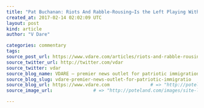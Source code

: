 ```yaml
---
title: "Pat Buchanan: Riots And Rabble-Rousing–Is the Left Playing With Fire Again?" # => "I Made a Pretty Gem - Planet.rb"
created_at: 2017-02-14 02:02:09 UTC
layout: post
kind: article
author: "V Dare"

categories: commentary
tags: 
source_post_url: https://www.vdare.com/articles/riots-and-rabble-rousing-is-the-left-playing-with-fire-again    # => "http://poteland.com/blog/i-made-a-pretty-gem-planet-dot-rb/"
source_twitter_url: http://twitter.com/vdar
source_twitter: vdar
source_blog_name: VDARE – premier news outlet for patriotic immigration reform
source_blog_slug: vdare-premier-news-outlet-for-patriotic-immigratio              # => "this-is-where-i-tell-you-stuff"
source_blog_url: https://www.vdare.com               # => "http://poteland.com/articles"
source_image_url:               # => "http://poteland.com/images/site-logo.png"

---
```



<!--
   &lt;div class=&quot;pf-content&quot;&gt;&lt;p&gt;&lt;img class=&quot;size-full wp-image-107165 alignright&quot; title=&quot;&quot; src=&quot;https://s3-us-west-2.amazonaws.com/vdare-live/wp-content/uploads/2017/02/13204735/watts.jpg&quot; alt=&quot;&quot; width=&quot;225&quot; align=&quot;right&quot;&gt;To those who lived through that era that tore us apart in the ’60s and ’70s, it is starting to look like “deja vu all over again.”&lt;/p&gt;
&lt;p&gt;And as &lt;a href=&quot;https://www.google.ca/search?q=Adlai+Stevenson,&amp;amp;ie=utf-8&amp;amp;oe=utf-8&amp;amp;gws_rd=cr&amp;amp;ei=CV2iWMa7CcmmjwT-loqwBQ#q=Adlai+Stevenson+site:vdare.com&quot;&gt;Adlai Stevenson,&lt;/a&gt; Bobby Kennedy and Hubert Humphrey did then, Democrats today like Chuck Schumer and Nancy Pelosi are pandering to the hell-raisers, hoping to ride their energy to victory.&lt;/p&gt;
&lt;p&gt;Democrats would do well to recall what happened the last time they rode the tiger of social revolution.&lt;/p&gt;
&lt;p&gt;As the riots began in Harlem in 1964 and Watts in 1965, liberals rushed to render moral sanction and to &lt;a href=&quot;http://www.vdare.com/posts/and-the-press-would-go-along-with-it-john-v-lindsay-defined-away-new-yorks-1967-riots&quot;&gt;identify with the rioters.&lt;/a&gt;&lt;/p&gt;
&lt;p&gt;“In the great struggle to advance civil and human rights,” said &lt;a href=&quot;http://www.bartleby.com/73/221.html&quot;&gt;Adlai &lt;/a&gt;at Colby College, “even a jail sentence is no longer a dishonor but a proud achievement. … Perhaps we are destined to see in this law-loving land people running for office … on their prison records.”&lt;/p&gt;
&lt;p&gt;“There is no point in telling Negroes to obey the law,” &lt;a href=&quot;http://www.salon.com/2015/04/29/the_law_is_the_enemy_what_rfk_can_remind_america_about_police_brutality/&quot;&gt;said Bobby; &lt;/a&gt;to the Negro, “the law is the enemy.” Hubert assured us that if he had to live in a slum,&lt;a href=&quot;https://www.firstthings.com/article/1991/11/004-poverty-the-victim-ploy&quot;&gt; “I could lead a mighty good revolt myself.”&lt;/a&gt;&lt;/p&gt;
&lt;p&gt;Thus did liberals tie themselves and their party to what was coming. By 1967, &lt;a href=&quot;http://www.vdare.com/letters/a-northern-reader-asks-if-streets-named-after-confederate-generals-inspire-violence-whats-causing-all-the-crime-on-mlk-boulevard&quot;&gt;Malcolm X &lt;/a&gt;had been assassinated, Stokely Carmichael with his &lt;a href=&quot;http://www.americanrhetoric.com/speeches/stokelycarmichaelblackpower.html&quot;&gt;call &lt;/a&gt;to “Black Power” had replaced John Lewis at SNCC, and H. Rap Brown had a &lt;a href=&quot;https://newafrikan77.wordpress.com/2016/10/04/the-third-world-and-the-ghetto-speech-1967-interview-of-imam-jamil-al-amin-fna-h-rap-brown-in-richmond-va-1989/&quot;&gt;new slogan&lt;/a&gt;: “By any means necessary.”&lt;/p&gt;
&lt;p&gt;&lt;img class=&quot;alignnone size-full&quot; title=&quot;&quot; src=&quot;http://web.archive.org/web/20120315005621im_/http://atdetroit.net/forum/messages/6790/85748.jpg&quot; width=&quot;225&quot; align=&quot;right&quot;&gt;Came then the days-long riots of Newark and&lt;a href=&quot;http://www.vdare.com/posts/american-thinkers-thomas-lifson-explains-the-destruction-of-detroit-without-once-mentioning-ra&quot;&gt; Detroit in 1967 where the 82nd Airborne &lt;/a&gt;was sent in. A hundred cities were &lt;a href=&quot;http://www.chicagotribune.com/news/nationworld/politics/chi-chicagodays-kingriots-story-story.html&quot;&gt;burned and pillaged&lt;/a&gt; following the assassination of Dr. King on April 4, 1968.&lt;/p&gt;
&lt;p&gt;And what happened in our politics?&lt;/p&gt;
&lt;p&gt;The Democratic coalition of FDR was shattered. Gov&lt;a href=&quot;http://www.vdare.com/articles/wapo-compares-senator-sessions-to-george-wallace-he-must-be-doing-something-right&quot;&gt;. George Wallace &lt;/a&gt;rampaged through the Democratic primaries of Wisconsin, Indiana and Maryland in 1964, then ran third party and &lt;a href=&quot;http://www.pbs.org/wgbh/amex/wallace/peopleevents/pande07.html&quot;&gt;carried five Southern states in 1968.&lt;/a&gt;&lt;/p&gt;
&lt;p&gt;His presidency broken by Vietnam and the riots, LBJ decided not to run again. Vice President Humphrey’s chances were ruined by the violent protests at his Chicago convention, which were broken up by the&lt;a href=&quot;http://www.vdare.com/posts/rinse-repeat-the-1960s-police-riot-report-author-a-crook-too&quot;&gt; club-wielding cops&lt;/a&gt; of Democratic Mayor Richard J. Daley.&lt;/p&gt;
&lt;p&gt;&lt;img class=&quot;alignright&quot; title=&quot;&quot; src=&quot;http://ecx.images-amazon.com/images/I/51Kbvv0LuQL._SY344_BO1,204,203,200_.jpg&quot; alt=&quot;&quot; width=&quot;217&quot; height=&quot;346&quot; align=&quot;right&quot;&gt;Race riots in the cities, student riots on campus, and that riot of radicals in Chicago &lt;a href=&quot;http://www.vdare.com/posts/will-the-anti-trump-riots-help-elect-trump-the-way-1968-rioting-helped-elect-nixon&quot;&gt;helped deliver America to Richard Nixon.&lt;/a&gt;&lt;/p&gt;
&lt;p&gt;Came then the huge anti-Nixon, anti-war demonstrations of the fall of 1969, the protests in the spring of 1970 after the Cambodian invasion and the Kent State killings, and the Mayday siege by thousands of anarchists to shut down D.C. in 1971.&lt;/p&gt;&lt;div id=&quot;57966237cc52c74a5e1363c4&quot; class=&quot;vdb_player vdb_57966237cc52c74a5e1363c456bcd17ce4b018167fea5539&quot;&gt;    &lt;/div&gt;
&lt;p&gt;Again and again, Nixon rallied the Silent Majority to stand with him—and against them. Middle America did.&lt;/p&gt;
&lt;p&gt;Hence, what did its association with protesters, radicals and Black Power militants do for the Democratic Party?&lt;/p&gt;
&lt;p&gt;Where LBJ swept 44 states in 1964 and 61 percent of the vote, in 1968 Humphrey won 13 states and 43 percent.&lt;/p&gt;
&lt;p&gt;In 1972, Nixon and Spiro Agnew swept 49 states, routing the champion of the countercultural left, George McGovern.&lt;/p&gt;
&lt;p&gt;And the table had been set for California Governor Ronald Reagan, who defied campus rioters threatening him with violence thusly:&lt;a href=&quot;http://redstatewatcher.com/article.asp?id=10498&quot;&gt; “If it takes a bloodbath, let’s get it over with.”&lt;/a&gt;&lt;/p&gt;
&lt;p&gt;Without the riots and bombings of the ’60s and ’70s, there might have been no Nixonian New Majority and no Reagan Revolution.&lt;/p&gt;
&lt;p&gt;Today, with the &lt;a href=&quot;http://www.vdare.com/articles/it-will-come-to-blood-reflections-on-the-lefts-anti-trump-inauguration-tantrum&quot;&gt;raucous protests against President Trump&lt;/a&gt; and his travel ban, the disruption of Congressional town meetings, the blocking of streets every time a cop is involved in a shooting with a black suspect, and the rising vitriol in our politics, it is beginning to look like the 1960s again.&lt;/p&gt;
&lt;p&gt;There are differences. In bombings, killings, beatings, arrests, arson, injuries and destruction of property, we are nowhere near 1968.&lt;/p&gt;
&lt;p&gt;Still, the intolerant left seems to have melded more broadly and tightly with the Democratic Party of today than half a century ago.&lt;/p&gt;
&lt;p&gt;Where Barry Goldwater joked about sawing off the&lt;a href=&quot;https://www.washingtonpost.com/archive/lifestyle/magazine/1988/08/14/mr-conservatives-gift/34a94fe6-4726-48fc-b5d3-66580fdbf00e/&quot;&gt; East Coast and “letting it drift out into the Atlantic,”&lt;/a&gt; Californians today talk of secession. And much of Middle America would be happy to see them gone.&lt;/p&gt;
&lt;p&gt;Where Nixon was credited with the “cooling of America” in 1972, and Reagan could credibly celebrate “Morning in America” in 1984, any such “return to normalcy” appears the remotest possibility now.&lt;/p&gt;
&lt;p&gt;As with the EU, the cracks in the USA seem far beyond hairline fractures. Many sense the country could come apart. It did once before. And could Southerners and Northerners have detested each other much more than Americans do today?&lt;/p&gt;
&lt;p&gt;Fifty years ago, the anti-Nixon demonstrators wanted out of Vietnam and an end to the draft. By 1972, they had gotten both. The long hot summers were over. The riots stopped.&lt;/p&gt;
&lt;p&gt;But other than despisin&lt;a href=&quot;http://www.vdare.com/articles/last-chance-for-the-deplorables-aka-america&quot;&gt;g Trump and his “deplorables,”&lt;/a&gt; what great cause unites the left today? Even Democrats confess to not knowing Hillary Clinton’s presidential agenda.&lt;/p&gt;
&lt;p&gt;&lt;img class=&quot;alignnone size-full&quot; title=&quot;&quot; src=&quot;https://upload.wikimedia.org/wikipedia/en/thumb/d/da/FireNextTime.JPG/220px-FireNextTime.JPG&quot; width=&quot;220&quot; height=&quot;326&quot; align=&quot;right&quot;&gt;From those days long ago, there returns to mind the couplet from James Baldwin’s&lt;a href=&quot;https://partners.nytimes.com/books/98/03/29/specials/baldwin-fire.html&quot;&gt; famous book,&lt;/a&gt; from which he took his title:&lt;/p&gt;
&lt;p&gt;&lt;em&gt;“God gave Noah the rainbow sign/ No more water, the fire next time.”&lt;/em&gt;&lt;/p&gt;
&lt;p&gt;&lt;span style=&quot;color: #993300;&quot;&gt;&lt;em&gt;&lt;a href=&quot;http://www.amazon.com/The-Greatest-Comeback-Richard-Majority/dp/0553418637/vd0b-20&quot;&gt;&lt;img class=&quot;aligncenter size-medium wp-image-38452&quot; title=&quot;&quot; src=&quot;https://s3-us-west-2.amazonaws.com/vdare-live/wp-content/uploads/2014/07/51-sjuXJb6L1-198x300.jpg&quot; alt=&quot;51-sjuXJb6L[1]&quot; width=&quot;198&quot; height=&quot;300&quot; align=&quot;right&quot;&gt;&lt;/a&gt;&lt;a href=&quot;http://buchanan.org/blog/?page_id=3&quot;&gt;Patrick J. Buchanan&lt;/a&gt; needs no introduction to VDARE.COM readers; his books &lt;/em&gt;&lt;a href=&quot;http://www.amazon.com/gp/redirect.html?ie=UTF8&amp;amp;location=http%3A%2F%2Fwww.amazon.com%2Fgp%2Fproduct%2F0312360037%2F&amp;amp;tag=vd0b-20&amp;amp;linkCode=ur2&amp;amp;camp=1789&amp;amp;creative=9325&quot;&gt;State of Emergency: The Third World Invasion and Conquest of America&lt;/a&gt;&lt;em&gt;, and &lt;/em&gt;&lt;a href=&quot;http://www.amazon.com/Suicide-Superpower-Will-America-Survive/dp/0312579977?_encoding=UTF8&amp;amp;tag=vd0b-20&amp;amp;linkCode=ur2&amp;amp;camp=1789&amp;amp;creative=9325&quot;&gt;Suicide of a Superpower: Will America Survive to 2025?&lt;/a&gt;&lt;em&gt; are available from Amazon.com. &lt;/em&gt;&lt;em&gt;Patrick J. Buchanan is the author of the new book&lt;/em&gt; “&lt;a href=&quot;http://www.amazon.com/The-Greatest-Comeback-Richard-Majority/dp/0553418637/vd0b-20&quot;&gt;The Great&lt;/a&gt;&lt;a href=&quot;http://www.amazon.com/The-Greatest-Comeback-Richard-Majority/dp/0553418637/vd0b-20&quot;&gt;est Comeback: How Richard Nixon Rose From Defeat to Create the New Majority.&lt;/a&gt;“&lt;/span&gt;&lt;/p&gt;
&lt;p&gt; &lt;/p&gt;
&lt;/div&gt;           # => "I’ve been hurting to write this ever since we had the idea of creating a Planet for Cubox..." (Continued)
   vdare-premier-news-outlet-for-patriotic-immigratio              # => "this-is-where-i-tell-you-stuff"
   https://www.vdare.com               # => "http://poteland.com/articles"
                 # => "http://poteland.com/images/site-logo.png"
<div class="pf-content"><p><img class="size-full wp-image-107165 alignright" title="" src="https://s3-us-west-2.amazonaws.com/vdare-live/wp-content/uploads/2017/02/13204735/watts.jpg" alt="" width="225" align="right">To those who lived through that era that tore us apart in the ’60s and ’70s, it is starting to look like “deja vu all over again.”</p>
<p>And as <a href="https://www.google.ca/search?q=Adlai+Stevenson,&amp;ie=utf-8&amp;oe=utf-8&amp;gws_rd=cr&amp;ei=CV2iWMa7CcmmjwT-loqwBQ#q=Adlai+Stevenson+site:vdare.com">Adlai Stevenson,</a> Bobby Kennedy and Hubert Humphrey did then, Democrats today like Chuck Schumer and Nancy Pelosi are pandering to the hell-raisers, hoping to ride their energy to victory.</p>
<p>Democrats would do well to recall what happened the last time they rode the tiger of social revolution.</p>
<p>As the riots began in Harlem in 1964 and Watts in 1965, liberals rushed to render moral sanction and to <a href="http://www.vdare.com/posts/and-the-press-would-go-along-with-it-john-v-lindsay-defined-away-new-yorks-1967-riots">identify with the rioters.</a></p>
<p>“In the great struggle to advance civil and human rights,” said <a href="http://www.bartleby.com/73/221.html">Adlai </a>at Colby College, “even a jail sentence is no longer a dishonor but a proud achievement. … Perhaps we are destined to see in this law-loving land people running for office … on their prison records.”</p>
<p>“There is no point in telling Negroes to obey the law,” <a href="http://www.salon.com/2015/04/29/the_law_is_the_enemy_what_rfk_can_remind_america_about_police_brutality/">said Bobby; </a>to the Negro, “the law is the enemy.” Hubert assured us that if he had to live in a slum,<a href="https://www.firstthings.com/article/1991/11/004-poverty-the-victim-ploy"> “I could lead a mighty good revolt myself.”</a></p>
<p>Thus did liberals tie themselves and their party to what was coming. By 1967, <a href="http://www.vdare.com/letters/a-northern-reader-asks-if-streets-named-after-confederate-generals-inspire-violence-whats-causing-all-the-crime-on-mlk-boulevard">Malcolm X </a>had been assassinated, Stokely Carmichael with his <a href="http://www.americanrhetoric.com/speeches/stokelycarmichaelblackpower.html">call </a>to “Black Power” had replaced John Lewis at SNCC, and H. Rap Brown had a <a href="https://newafrikan77.wordpress.com/2016/10/04/the-third-world-and-the-ghetto-speech-1967-interview-of-imam-jamil-al-amin-fna-h-rap-brown-in-richmond-va-1989/">new slogan</a>: “By any means necessary.”</p>
<p><img class="alignnone size-full" title="" src="http://web.archive.org/web/20120315005621im_/http://atdetroit.net/forum/messages/6790/85748.jpg" width="225" align="right">Came then the days-long riots of Newark and<a href="http://www.vdare.com/posts/american-thinkers-thomas-lifson-explains-the-destruction-of-detroit-without-once-mentioning-ra"> Detroit in 1967 where the 82nd Airborne </a>was sent in. A hundred cities were <a href="http://www.chicagotribune.com/news/nationworld/politics/chi-chicagodays-kingriots-story-story.html">burned and pillaged</a> following the assassination of Dr. King on April 4, 1968.</p>
<p>And what happened in our politics?</p>
<p>The Democratic coalition of FDR was shattered. Gov<a href="http://www.vdare.com/articles/wapo-compares-senator-sessions-to-george-wallace-he-must-be-doing-something-right">. George Wallace </a>rampaged through the Democratic primaries of Wisconsin, Indiana and Maryland in 1964, then ran third party and <a href="http://www.pbs.org/wgbh/amex/wallace/peopleevents/pande07.html">carried five Southern states in 1968.</a></p>
<p>His presidency broken by Vietnam and the riots, LBJ decided not to run again. Vice President Humphrey’s chances were ruined by the violent protests at his Chicago convention, which were broken up by the<a href="http://www.vdare.com/posts/rinse-repeat-the-1960s-police-riot-report-author-a-crook-too"> club-wielding cops</a> of Democratic Mayor Richard J. Daley.</p>
<p><img class="alignright" title="" src="http://ecx.images-amazon.com/images/I/51Kbvv0LuQL._SY344_BO1,204,203,200_.jpg" alt="" width="217" height="346" align="right">Race riots in the cities, student riots on campus, and that riot of radicals in Chicago <a href="http://www.vdare.com/posts/will-the-anti-trump-riots-help-elect-trump-the-way-1968-rioting-helped-elect-nixon">helped deliver America to Richard Nixon.</a></p>
<p>Came then the huge anti-Nixon, anti-war demonstrations of the fall of 1969, the protests in the spring of 1970 after the Cambodian invasion and the Kent State killings, and the Mayday siege by thousands of anarchists to shut down D.C. in 1971.</p><div id="57966237cc52c74a5e1363c4" class="vdb_player vdb_57966237cc52c74a5e1363c456bcd17ce4b018167fea5539">    </div>
<p>Again and again, Nixon rallied the Silent Majority to stand with him—and against them. Middle America did.</p>
<p>Hence, what did its association with protesters, radicals and Black Power militants do for the Democratic Party?</p>
<p>Where LBJ swept 44 states in 1964 and 61 percent of the vote, in 1968 Humphrey won 13 states and 43 percent.</p>
<p>In 1972, Nixon and Spiro Agnew swept 49 states, routing the champion of the countercultural left, George McGovern.</p>
<p>And the table had been set for California Governor Ronald Reagan, who defied campus rioters threatening him with violence thusly:<a href="http://redstatewatcher.com/article.asp?id=10498"> “If it takes a bloodbath, let’s get it over with.”</a></p>
<p>Without the riots and bombings of the ’60s and ’70s, there might have been no Nixonian New Majority and no Reagan Revolution.</p>
<p>Today, with the <a href="http://www.vdare.com/articles/it-will-come-to-blood-reflections-on-the-lefts-anti-trump-inauguration-tantrum">raucous protests against President Trump</a> and his travel ban, the disruption of Congressional town meetings, the blocking of streets every time a cop is involved in a shooting with a black suspect, and the rising vitriol in our politics, it is beginning to look like the 1960s again.</p>
<p>There are differences. In bombings, killings, beatings, arrests, arson, injuries and destruction of property, we are nowhere near 1968.</p>
<p>Still, the intolerant left seems to have melded more broadly and tightly with the Democratic Party of today than half a century ago.</p>
<p>Where Barry Goldwater joked about sawing off the<a href="https://www.washingtonpost.com/archive/lifestyle/magazine/1988/08/14/mr-conservatives-gift/34a94fe6-4726-48fc-b5d3-66580fdbf00e/"> East Coast and “letting it drift out into the Atlantic,”</a> Californians today talk of secession. And much of Middle America would be happy to see them gone.</p>
<p>Where Nixon was credited with the “cooling of America” in 1972, and Reagan could credibly celebrate “Morning in America” in 1984, any such “return to normalcy” appears the remotest possibility now.</p>
<p>As with the EU, the cracks in the USA seem far beyond hairline fractures. Many sense the country could come apart. It did once before. And could Southerners and Northerners have detested each other much more than Americans do today?</p>
<p>Fifty years ago, the anti-Nixon demonstrators wanted out of Vietnam and an end to the draft. By 1972, they had gotten both. The long hot summers were over. The riots stopped.</p>
<p>But other than despisin<a href="http://www.vdare.com/articles/last-chance-for-the-deplorables-aka-america">g Trump and his “deplorables,”</a> what great cause unites the left today? Even Democrats confess to not knowing Hillary Clinton’s presidential agenda.</p>
<p><img class="alignnone size-full" title="" src="https://upload.wikimedia.org/wikipedia/en/thumb/d/da/FireNextTime.JPG/220px-FireNextTime.JPG" width="220" height="326" align="right">From those days long ago, there returns to mind the couplet from James Baldwin’s<a href="https://partners.nytimes.com/books/98/03/29/specials/baldwin-fire.html"> famous book,</a> from which he took his title:</p>
<p><em>“God gave Noah the rainbow sign/ No more water, the fire next time.”</em></p>
<p><span style="color: #993300;"><em><a href="http://www.amazon.com/The-Greatest-Comeback-Richard-Majority/dp/0553418637/vd0b-20"><img class="aligncenter size-medium wp-image-38452" title="" src="https://s3-us-west-2.amazonaws.com/vdare-live/wp-content/uploads/2014/07/51-sjuXJb6L1-198x300.jpg" alt="51-sjuXJb6L[1]" width="198" height="300" align="right"></a><a href="http://buchanan.org/blog/?page_id=3">Patrick J. Buchanan</a> needs no introduction to VDARE.COM readers; his books </em><a href="http://www.amazon.com/gp/redirect.html?ie=UTF8&amp;location=http%3A%2F%2Fwww.amazon.com%2Fgp%2Fproduct%2F0312360037%2F&amp;tag=vd0b-20&amp;linkCode=ur2&amp;camp=1789&amp;creative=9325">State of Emergency: The Third World Invasion and Conquest of America</a><em>, and </em><a href="http://www.amazon.com/Suicide-Superpower-Will-America-Survive/dp/0312579977?_encoding=UTF8&amp;tag=vd0b-20&amp;linkCode=ur2&amp;camp=1789&amp;creative=9325">Suicide of a Superpower: Will America Survive to 2025?</a><em> are available from Amazon.com. </em><em>Patrick J. Buchanan is the author of the new book</em> “<a href="http://www.amazon.com/The-Greatest-Comeback-Richard-Majority/dp/0553418637/vd0b-20">The Great</a><a href="http://www.amazon.com/The-Greatest-Comeback-Richard-Majority/dp/0553418637/vd0b-20">est Comeback: How Richard Nixon Rose From Defeat to Create the New Majority.</a>“</span></p>
<p> </p>
</div><div class="">
    <i>Source: <a href="https://www.vdare.com">VDARE – premier news outlet for patriotic immigration reform</a></i>
</div>
